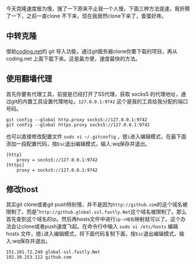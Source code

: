 今天克隆速度极为慢，搜了一下原来不止我一个人慢，下面三种方法提速，我折腾了一下，之前一直clone 不下来，现在我居然clone下来了，蛋蛋好疼。

## 中转克隆

借助[coding.net](https://coding.net)的 git 导入功能，通过git服务器clone你要下载的项目，再从 coding.net 上面下载下来。这是最方便，速度最快的方法。

## 使用翻墙代理

首先你要有代理工具，前提是已经打开了SS代理，获取 socks5 的代理地址，通过git的内置工具设置代理地址，`127.0.0.1:9742` 这个是我的工具给我分配的端口号码。

```
git config --global http.proxy socks5://127.0.0.1:9742
git config --global https.proxy socks5://127.0.0.1:9742
```

也可以直接修改配置文件 `sudo vi ~/.gitconfig` ，摁`i`进入编辑模式，在最下面添加一段配置代码，按`Esc`退出编辑模式，输入:wq保存并退出。

```
[http]
    proxy = socks5://127.0.0.1:9742 
[https]
    proxy = socks5://127.0.0.1:9742 
```

## 修改host

其实git clone或者git push特别慢，并不是因为`http://github.com`的这个域名被限制了。而是"`http://github.global.ssl.fastly.Net`这个域名被限制了。那么首先查到这个域名的ip。然后再hosts文件中进行`ip->域名`映射就可以了。这个办法会让clone或者push速度飞起。在命令行中输入 `sudo vi /etc/hosts` 编辑 hosts 文件，摁`i`进入编辑模式，将下面代码复制下面，按`Esc`退出编辑模式，输入:wq保存并退出。

```
151.101.72.249 global-ssl.fastly.Net
192.30.253.112 github.com
```


